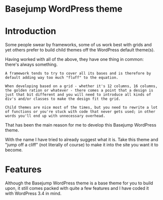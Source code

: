 Basejump WordPress theme
========================

Introduction
============

Some people swear by frameworks, some of us work best with grids and yet others prefer to build child themes off the WordPress default theme(s).

Having worked with all of the above, they have one thing in common: there's always something.

	A framework tends to try to cover all its bases and is therefore by default adding way too much "fluff" to the equation.

	When developing based on a grid - whether it's 12 columns, 16 columns, the golden ration or whatever - there comes a point that a design is just that bit different and you will need to introduce all kinds of div's and/or classes to make the design fit the grid.

	Child themes are nice most of the times, but you need to rewrite a lot of functions or you're stuck with code that never gets used; in other words you'll end up with unnecessary overhead. 

That has been the main reason for me to develop this Basejump WordPress theme.

With the name I have tried to already suggest what it is. Take this theme and "jump off a cliff" (not literally of course) to make it into the site you want it to become.

Features
========

Although the Basejump WordPress theme is a base theme for you to build upon, it still comes packed with quite a few features and I have coded it with WordPress 3.4 in mind.

	